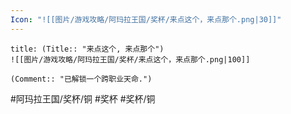 ```yaml
---
Icon: "![[图片/游戏攻略/阿玛拉王国/奖杯/来点这个，来点那个.png|30]]"
---
```

```ad-common-bronze-trophy
title: (Title:: "来点这个, 来点那个")
![[图片/游戏攻略/阿玛拉王国/奖杯/来点这个，来点那个.png|100]]

(Comment:: "已解锁一个跨职业天命.")
```

#阿玛拉王国/奖杯/铜 #奖杯 #奖杯/铜
